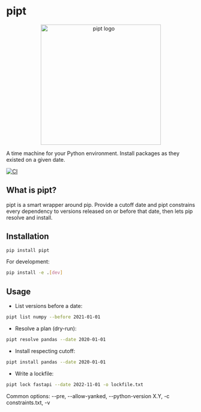 # pipt

<p align="center">
  <img src="assets/logo.png" alt="pipt logo" width="320" />
</p>

A time machine for your Python environment. Install packages as they existed on a given date.

[![CI](https://github.com/OsamaS99/pipt/actions/workflows/ci.yml/badge.svg)](https://github.com/OsamaS99/pipt/actions/workflows/ci.yml)

## What is pipt?

pipt is a smart wrapper around pip. Provide a cutoff date and pipt constrains every dependency to versions released on or before that date, then lets pip resolve and install.

## Installation

```bash
pip install pipt
```

For development:

```bash
pip install -e .[dev]
```

## Usage

- List versions before a date:

```bash
pipt list numpy --before 2021-01-01
```

- Resolve a plan (dry-run):

```bash
pipt resolve pandas --date 2020-01-01
```

- Install respecting cutoff:

```bash
pipt install pandas --date 2020-01-01
```

- Write a lockfile:

```bash
pipt lock fastapi --date 2022-11-01 -o lockfile.txt
```

Common options: --pre, --allow-yanked, --python-version X.Y, -c constraints.txt, -v
